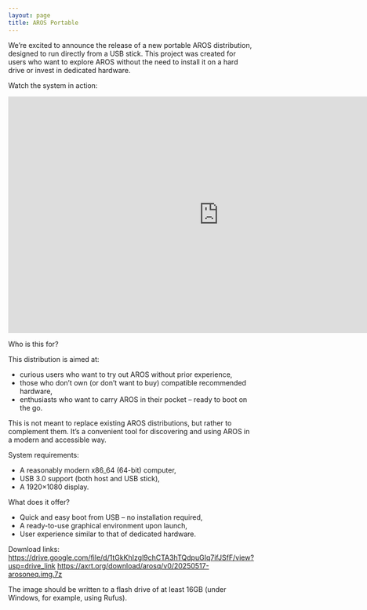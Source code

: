 ```yaml
---
layout: page
title: AROS Portable
---
```


We’re excited to announce the release of a new portable AROS distribution, designed to run directly from a USB stick. This project was created for users who want to explore AROS without the need to install it on a hard drive or invest in dedicated hardware.

Watch the system in action:

<iframe width="857" height="482" src="https://www.youtube.com/embed/0OeMbB2rGXc" title="AROS - a new portable distribution" frameborder="0" allow="accelerometer; autoplay; clipboard-write; encrypted-media; gyroscope; picture-in-picture; web-share" referrerpolicy="strict-origin-when-cross-origin" allowfullscreen></iframe>

Who is this for?

This distribution is aimed at:

- curious users who want to try out AROS without prior experience,
- those who don’t own (or don’t want to buy) compatible recommended hardware,
- enthusiasts who want to carry AROS in their pocket – ready to boot on the go.

This is not meant to replace existing AROS distributions, but rather to complement them. It’s a convenient tool for discovering and using AROS in a modern and accessible way.

System requirements:

- A reasonably modern x86_64 (64-bit) computer,
- USB 3.0 support (both host and USB stick),
- A 1920×1080 display.

What does it offer?

- Quick and easy boot from USB – no installation required,
- A ready-to-use graphical environment upon launch,
- User experience similar to that of dedicated hardware.

Download links:
https://drive.google.com/file/d/1tGkKhIzgl9chCTA3hTQdpuGIq7ifJSfF/view?usp=drive_link
https://axrt.org/download/arosq/v0/20250517-arosoneq.img.7z

The image should be written to a flash drive of at least 16GB (under Windows, for example, using Rufus).
